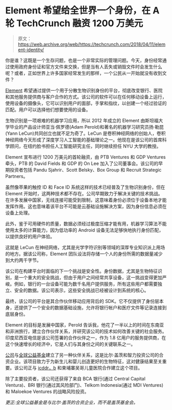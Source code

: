 # Element 希望给全世界一个身份，在 A 轮 TechCrunch 融资 1200 万美元

> 原文：<https://web.archive.org/web/https://techcrunch.com/2018/04/11/element-identity/>

你是谁？这既是一个生存问题，也是一个非常实际的管理问题。今天，身份经常通过使用政府身份证和官方文件来交换，但是当有人丢失或销毁文件时会发生什么呢？或者，正如世界上许多国家经常发生的那样，一个公民从一开始就没有收到文件？

[Element](https://web.archive.org/web/20221025232447/https://www.discoverelement.com/) 希望通过提供一个用于分散生物识别身份的平台，彻底改变银行、医院和其他服务提供商与客户合作的方式。该公司的软件可以在任何移动设备上运行，使用设备的摄像头，它可以识别用户的面部，手掌和指纹，以创建一个经过验证的匹配。用户可以选择他们想要使用的设备。

生物识别是一项艰难的机器学习应用，所以 2012 年成立的 Element 由斯坦福大学毕业的产品设计师亚当·佩罗德(Adam Perold)和著名的机器学习研究员扬·勒昆(Yann LeCun)共同创立也就不足为奇了。LeCun 是卷积神经网络的创始人，卷积神经网络今天形成了深度学习人工智能的基础理论之一。他现在是该公司的首席科学顾问，在纽约脸书担任人工智能研究主任，同时继续担任 NYU 大学的教授。

Element 宣布进行 1200 万美元的首轮融资，由 PTB Ventures 和 GDP Ventures 牵头，PTB 的 David Fields 和 GDP 的 On Lee 加入了公司董事会。该公司的早期投资者包括 Pandu Sjahrir、Scott Belsky、Box Group 和 Recruit Strategic Partners。

虽然像苹果的触控 ID 和 Face ID 系统这样的技术已经普及了生物识别身份，但在 Element 开始时，这两种技术都不存在。公司早期致力于解决关键的技术挑战。在许多发展中国家，无线连接可能受到限制，这意味着身份必须位于设备本地才能发挥作用。这也意味着该平台不可能是云基础设施解决方案，因为身份信息必须在设备上处理。

此外，鉴于可用硬件的质量，数据必须经过极度压缩才能有用，机器学习算法不能使用太多的计算能力，因为低功率的 Android 设备无法足够快地执行身份匹配，以提供良好的用户体验。

这就是 LeCun 在神经网络，尤其是光学字符识别等领域的深厚专业知识派上用场的地方。据该公司称，Element 团队设法将存储一个人的身份所需的数据量减少到大约两千字节。

该公司在构建平台时面临的下一个挑战是安全性。身份数据，尤其是生物特征识别，是一个重大的安全挑战，但由于用户之间经常共享设备，这一挑战变得更加严峻。例如，银行的一台设备可能为数千名用户提供服务，所有这些用户都需要独立、安全的数据。该公司表示，这些安全挑战已经被设计到系统的核心。

最终，该公司的平台是其合作伙伴移动应用背后的 SDK。它不仅提供了身份层本身，还提供了一个安全的数据基础设施，允许将银行帐户和医疗文件等记录连接到底层身份。

Element 的目标是发展中国家，Perold 告诉我，他花了一半以上的时间在东南亚和非洲旅行，建立合作伙伴关系，并研究该公司的技术如何改善关键的社会服务。印度尼西亚电信是该公司签署的合作伙伴之一，作为 1.8 亿用户的服务提供商，在这个快速增长的经济中，它是人们与其身份之间的关键联系之一。

[公司](https://web.archive.org/web/20221025232447/https://oneworldidentity.com/element-inc-global-good-fund-create-biometric-health-id-system-infants-children/)与[全球公益基金](https://web.archive.org/web/20221025232447/https://www.geekwire.com/2013/gates-myhrvold-tap-veteran-tech-exec-global-good-initiative/)建立了另一种伙伴关系，这是比尔·盖茨和智力投资公司的合资企业。该项目致力于为新生儿和婴儿创造更好的生物特征，这对健康结果至关重要。该公司正与 [icddr，b](https://web.archive.org/web/20221025232447/http://www.icddrb.org/) 和柬埔寨吴哥儿童医院合作建立这个项目。

除了主要投资者，该公司还获得了来自 BCA 银行(通过 Central Capital Ventura)、BRI 银行(通过其风险部门)、Telkom Indonesia(通过 MDI Ventures)和 Maloekoe Ventures 的战略风险投资。

*更正:全球公益基金是与比尔·盖茨的合资企业，而不是盖茨基金会。*